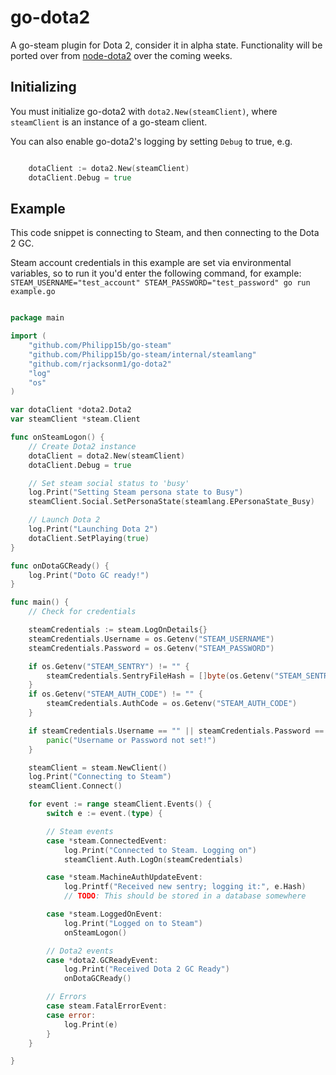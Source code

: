 go-dota2
========

A go-steam plugin for Dota 2, consider it in alpha state.
Functionality will be ported over from [node-dota2](https://github.com/RJacksonm1/node-dota2) over the coming weeks.

## Initializing
You must initialize go-dota2 with `dota2.New(steamClient)`, where `steamClient` is an instance of a go-steam client.

You can also enable go-dota2's logging by setting `Debug` to true, e.g.
```go

	dotaClient := dota2.New(steamClient)
	dotaClient.Debug = true
```

## Example
This code snippet is connecting to Steam, and then connecting to the Dota 2 GC.

Steam account credentials in this example are set via environmental variables, so to run it you'd enter the following command, for example: ` STEAM_USERNAME="test_account" STEAM_PASSWORD="test_password" go run example.go`

```go

package main

import (
	"github.com/Philipp15b/go-steam"
	"github.com/Philipp15b/go-steam/internal/steamlang"
	"github.com/rjacksonm1/go-dota2"
	"log"
	"os"
)

var dotaClient *dota2.Dota2
var steamClient *steam.Client

func onSteamLogon() {
	// Create Dota2 instance
	dotaClient = dota2.New(steamClient)
	dotaClient.Debug = true

	// Set steam social status to 'busy'
	log.Print("Setting Steam persona state to Busy")
	steamClient.Social.SetPersonaState(steamlang.EPersonaState_Busy)

	// Launch Dota 2
	log.Print("Launching Dota 2")
	dotaClient.SetPlaying(true)
}

func onDotaGCReady() {
	log.Print("Doto GC ready!")
}

func main() {
	// Check for credentials

	steamCredentials := steam.LogOnDetails{}
	steamCredentials.Username = os.Getenv("STEAM_USERNAME")
	steamCredentials.Password = os.Getenv("STEAM_PASSWORD")

	if os.Getenv("STEAM_SENTRY") != "" {
		steamCredentials.SentryFileHash = []byte(os.Getenv("STEAM_SENTRY"))
	}
	if os.Getenv("STEAM_AUTH_CODE") != "" {
		steamCredentials.AuthCode = os.Getenv("STEAM_AUTH_CODE")
	}

	if steamCredentials.Username == "" || steamCredentials.Password == "" {
		panic("Username or Password not set!")
	}

	steamClient = steam.NewClient()
	log.Print("Connecting to Steam")
	steamClient.Connect()

	for event := range steamClient.Events() {
		switch e := event.(type) {

		// Steam events
		case *steam.ConnectedEvent:
			log.Print("Connected to Steam. Logging on")
			steamClient.Auth.LogOn(steamCredentials)

		case *steam.MachineAuthUpdateEvent:
			log.Printf("Received new sentry; logging it:", e.Hash)
			// TODO: This should be stored in a database somewhere

		case *steam.LoggedOnEvent:
			log.Print("Logged on to Steam")
			onSteamLogon()

		// Dota2 events
		case *dota2.GCReadyEvent:
			log.Print("Received Dota 2 GC Ready")
			onDotaGCReady()

		// Errors
		case steam.FatalErrorEvent:
		case error:
			log.Print(e)
		}
	}

}

```